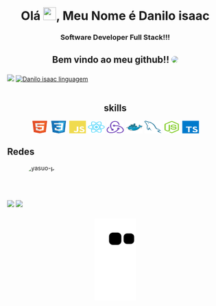 <h1 align="center">Olá <img src="https://raw.githubusercontent.com/MartinHeinz/MartinHeinz/master/wave.gif" width="30px" height="30px">, Meu Nome é Danilo isaac</h1>

<h3 align="center"> Software Developer Full Stack!!!</h3>

### <div titulo ></div>

<h2 align='center'>Bem vindo ao meu github!! <img height="27" style="border-radius:50px";
src='https://user-images.githubusercontent.com/104208100/179366326-d87b1ab4-174a-4304-acb8-52d2ccc03ac3.png'></
h2>  

### <div bemvindo ></div>



<div style="display: inline-block" align="center" painel>
  <a href="https://github.com/Daniloisaac">
  <img height="165em" src="https://github-readme-stats.vercel.app/api?username=Daniloisaac&show_icons=true&count_private=true&theme=dark&include_all_commits=true&theme=react&hide_border=true&title_color=4eb3de&text_color=eee9e5&bg_color=0D1117"/></a>
  <a href="https://github.com/Daniloisaac/github-readme-stats"><img height="165em" alt="Danilo isaac linguagem" src="https://github-readme-stats.vercel.app/api/top-langs/?username=Daniloisaac&langs_count=8&count_private=true&layout=compact&theme=react&hide_border=true&bg_color=0D1117"/>
	</a>
</div>

  
  

<div>

<div style="display: inline_block" align = 'center'><br> <h2> skills </h2>
       <img align="center" alt="Danilo-HTML" height="30" width="40" src="https://raw.githubusercontent.com/devicons/devicon/master/icons/html5/html5-original.svg">
	
  <img align="center" alt="Danilo-CSS" height="30" width="40" src="https://raw.githubusercontent.com/devicons/devicon/master/icons/css3/css3-original.svg">
	
   <img align="center" alt="Danilo-Js" height="30" width="40" src="https://raw.githubusercontent.com/devicons/devicon/master/icons/javascript/javascript-plain.svg">
	
  <img align="center" alt="Danilo-Js" height="30" width="40" src="https://raw.githubusercontent.com/devicons/devicon/master/icons/react/react-original.svg">
	
  <img align="center" alt="Danilo-Js" height="30" width="40" src="https://raw.githubusercontent.com/devicons/devicon/master/icons/redux/redux-original.svg">
	
  <img align="center" alt="Danilo-Js" height="30" width="40" src="https://raw.githubusercontent.com/devicons/devicon/master/icons/docker/docker-original.svg">
	
  <img align="center" alt="Danilo-Js" height="30" width="40" src="https://raw.githubusercontent.com/devicons/devicon/master/icons/mysql/mysql-original.svg">
	
 <img align="center" alt="Danilo-Js" height="30" width="40" src="https://raw.githubusercontent.com/devicons/devicon/master/icons/nodejs/nodejs-original.svg">	
	
  <img align="center" alt="Danilo-Js" height="30" width="40" src="https://raw.githubusercontent.com/devicons/devicon/master/icons/typescript/typescript-original.svg">		
	
   </div>
	

 
	
<h2> Redes </h2> <a href = "mailto:daniloisaac942@gmail.com"><img src="https://img.shields.io/badge/-Gmail-%23333?style=for-the-badge&logo=gmail&logoColor=white" target="_blank"></a>
  <a href="https://www.linkedin.com/in/danilo-isaac-0034b1238/" target="_blank"><img src="https://img.shields.io/badge/-LinkedIn-%230077B5?style=for-the-badge&logo=linkedin&logoColor=white" target="_blank"></a> 
	
<div style="display:  inline-block">
	
  <img align="right" alt="yasuo-pic" height="100" style="border-radius:50px;" src="https://c.tenor.com/fgQOn7jbs_AAAAAC/yasuo.gif(https://c.tenor.com/fgQOn7jbs_AAAAAC/yasuo.gif))">
	
</div>

###
<div style="display: inline_block" align = 'center'>
	
   ![Snake animation](https://github.com/Daniloisaac/Daniloisaac/blob/output/github-contribution-grid-snake.svg)
	
</div> 
 
</div>

